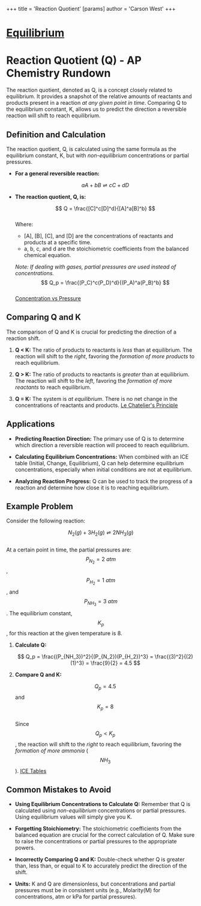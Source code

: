 +++
 title = 'Reaction Quotient'
[params]
	author = 'Carson West'
+++
# [Equilibrium](./../equilibrium/)

# Reaction Quotient (Q) - AP Chemistry Rundown

The reaction quotient, denoted as Q, is a concept closely related to equilibrium. It provides a snapshot of the relative amounts of reactants and products present in a reaction *at any given point in time*. Comparing Q to the equilibrium constant, K, allows us to predict the direction a reversible reaction will shift to reach equilibrium.
## Definition and Calculation

The reaction quotient, Q, is calculated using the same formula as the equilibrium constant, K, but with *non-equilibrium* concentrations or partial pressures.

*   **For a general reversible reaction:**

     $$ aA + bB \rightleftharpoons cC + dD $$  
*   **The reaction quotient, Q, is:**

     $$ Q = \frac{[C]^c[D]^d}{[A]^a[B]^b} $$  
    Where:
    *   [A], [B], [C], and [D] are the concentrations of reactants and products at a specific time.
    *   a, b, c, and d are the stoichiometric coefficients from the balanced chemical equation.

    *Note: If dealing with gases, partial pressures are used instead of concentrations.*
     $$ Q_p = \frac{(P_C)^c(P_D)^d}{(P_A)^a(P_B)^b} $$  
[Concentration vs Pressure](./../concentration-vs-pressure/)
## Comparing Q and K

The comparison of Q and K is crucial for predicting the direction of a reaction shift.

1.  **Q < K:** The ratio of products to reactants is *less* than at equilibrium.  The reaction will shift to the *right*, favoring the *formation of more products* to reach equilibrium.

2.  **Q > K:** The ratio of products to reactants is *greater* than at equilibrium.  The reaction will shift to the *left*, favoring the *formation of more reactants* to reach equilibrium.

3.  **Q = K:** The system is *at equilibrium*. There is no net change in the concentrations of reactants and products.
[Le Chatelier's Principle](./../le-chatelier's-principle/)
## Applications

*   **Predicting Reaction Direction:**  The primary use of Q is to determine which direction a reversible reaction will proceed to reach equilibrium.

*   **Calculating Equilibrium Concentrations:** When combined with an ICE table (Initial, Change, Equilibrium), Q can help determine equilibrium concentrations, especially when initial conditions are not at equilibrium.

*   **Analyzing Reaction Progress:** Q can be used to track the progress of a reaction and determine how close it is to reaching equilibrium.

## Example Problem

Consider the following reaction:

 $$ N_2(g) + 3H_2(g) \rightleftharpoons 2NH_3(g) $$  
At a certain point in time, the partial pressures are:   $$ P_{N_2} = 2 \ atm $$ ,  $$ P_{H_2} = 1 \ atm $$ , and  $$ P_{NH_3} = 3 \ atm $$ .  The equilibrium constant,  $$ K_p $$ , for this reaction at the given temperature is 8.

1.  **Calculate Q:**

     $$ Q_p = \frac{(P_{NH_3})^2}{(P_{N_2})(P_{H_2})^3} = \frac{(3)^2}{(2)(1)^3} = \frac{9}{2} = 4.5 $$  
2.  **Compare Q and K:**

     $$ Q_p = 4.5 $$  and  $$ K_p = 8 $$  
    Since  $$ Q_p < K_p $$ , the reaction will shift to the *right* to reach equilibrium, favoring the *formation of more ammonia* ( $$ NH_3 $$ ).
[ICE Tables](./../ice-tables/)
## Common Mistakes to Avoid

*   **Using Equilibrium Concentrations to Calculate Q:** Remember that Q is calculated using *non-equilibrium* concentrations or partial pressures.  Using equilibrium values will simply give you K.

*   **Forgetting Stoichiometry:**  The stoichiometric coefficients from the balanced equation are crucial for the correct calculation of Q.  Make sure to raise the concentrations or partial pressures to the appropriate powers.

*   **Incorrectly Comparing Q and K:** Double-check whether Q is greater than, less than, or equal to K to accurately predict the direction of the shift.

*   **Units:** K and Q are dimensionless, but concentrations and partial pressures must be in consistent units (e.g., Molarity(M) for concentrations, atm or kPa for partial pressures).
